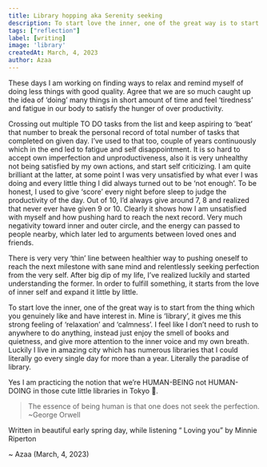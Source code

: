 ```yaml
---
title: Library hopping aka Serenity seeking
description: To start love the inner, one of the great way is to start from the thing which you genuinely like and have interest in.
tags: ["reflection"]
label: [writing]
image: 'library'
createdAt: March, 4, 2023
author: Azaa
---
```


These days I am working on finding ways to relax and remind myself of doing less things with good quality. Agree that we are so much caught up the idea of ‘doing’ many things in short amount of time and feel ‘tiredness’ and fatigue in our body to satisfy the hunger of over productivity. 

Crossing out multiple TO DO tasks from the list and keep aspiring to ‘beat’ that number to break the personal record of total number of tasks that completed on given day. I’ve used to that too, couple of years continuously which in the end led to fatigue and self disappointment. It is so hard to accept own imperfection and unproductiveness, also it is very unhealthy not being satisfied by my own actions, and start self criticizing. I am quite brilliant at the latter, at some point I was very unsatisfied by what ever I was doing and every little thing I did always turned out to be ‘not enough’. To be honest, I used to give ‘score’ every night before sleep to judge the productivity of the day. Out of 10, I’d always give around 7, 8 and realized that never ever have given 9 or 10. Clearly it shows how I am unsatisfied with myself and how pushing hard to reach the next record. Very much negativity toward inner and outer circle, and the energy can passed to people nearby, which later led to arguments between loved ones and friends. 

There is very very ‘thin’ line between healthier way to pushing oneself to reach the next milestone with sane mind and relentlessly seeking perfection from the very self. After big dip of my life, I’ve realized luckily and started understanding the former. In order to fulfill something, it starts from the love of inner self and expand it little by little.  

To start love the inner, one of the great way is to start from the thing which you genuinely like and have interest in. Mine is ‘library’, it gives me this strong feeling of ‘relaxation’ and ‘calmness’. I feel like I don’t need to rush to anywhere to do anything, instead just enjoy the smell of books and quietness, and give more attention to the inner voice and my own breath. Luckily I live in amazing city which has numerous libraries that I could literally go every single day for more than a year. Literally the paradise of library. 

Yes I am practicing the notion that we’re HUMAN-BEING not HUMAN-DOING in those cute little libraries in Tokyo 💛.

> The essence of being human is that one does not seek the perfection. ~George Orwell
> 

Written in beautiful early spring day, while listening “ Loving you” by Minnie Riperton

~ Azaa (March, 4, 2023)